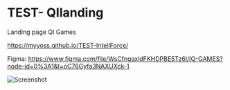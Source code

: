 # TEST- QIlanding
Landing page QI Games

https://myyoss.github.io/TEST-IntellForce/

Figma:
https://www.figma.com/file/WsCfngaxldFKHDPBE5Tz6l/IQ-GAMES?node-id=0%3A1&t=oC76Gyfa3NAXUXck-1

![Screenshot](https://user-images.githubusercontent.com/93940739/216988076-84b411e9-fa62-4f9c-a63d-6bd4281d9e51.jpg)

